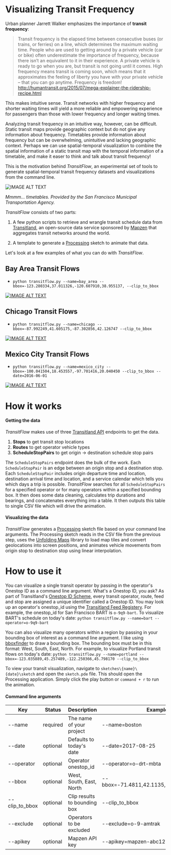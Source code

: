 # Visualizing Transit Frequency

Urban planner Jarrett Walker emphasizes the importance of **transit frequency**:

> Transit frequency is the elapsed time between consecutive buses (or trains, or ferries) on a line, which determines the maximum waiting time.  People who are used to getting around by a private vehicle (car or bike) often underestimate the importance of frequency, because there isn’t an equivalent to it in their experience.  A private vehicle is ready to go when you are, but transit is not going until it comes.  High frequency means transit is coming soon, which means that it approximates the feeling of liberty you have with your private vehicle – that you can go anytime.  Frequency is freedom! http://humantransit.org/2015/07/mega-explainer-the-ridership-recipe.html

This makes intuitive sense. Transit networks with higher frequency and shorter waiting times will yield a more reliable and empowering experience for passengers than those with lower frequency and longer waiting times.

Analyzing transit frequency in an intuitive way, however, can be difficult. Static transit maps provide geographic context but do not give any information about frequency. Timetables provide information about frequency but can be overwhelming, unintuitive and lacking geographic context. Perhaps we can use spatial-temporal visualization to combine the spatial information of a static transit map with the temporal information of a timetable, and make it easer to think and talk about transit frequency!

This is the motivation behind *TransitFlow*, an experimental set of tools to generate spatial-temporal transit frequency datasets and visualizations from the command line.

![IMAGE ALT TEXT](http://i.imgur.com/cMDfgkQ.png)

*Mmmm... timetables. Provided by the San Francisco Municipal Transportation Agency.*

*TransitFlow* consists of two parts:
  1) A few python scripts to retrieve and wrangle transit schedule data from [Transitland](https://transit.land/), an open-source data service sponsored by [Mapzen](mapzen.com) that aggregates transit networks around the world.

  2) A template to generate a [Processing](processing.org) sketch to animate that data.

Let's look at a few examples of what you can do with *TransitFlow*.

## Bay Area Transit Flows

- `python transitflow.py --name=bay_area --bbox=-123.280334,37.011326,-120.607910,38.955137, --clip_to_bbox`

[![IMAGE ALT TEXT](http://i.imgur.com/ol8rMTM.png)](https://vimeo.com/226987064 "Bay Area Transit Flows")

## Chicago Transit Flows

- `python transitflow.py --name=chicago --bbox=-87.992249,41.605175,-87.302856,42.126747 --clip_to_bbox`

[![IMAGE ALT TEXT](http://i.imgur.com/pH7AwgB.png)](https://vimeo.com/230857619 "Chicago Transit Flows")

## Mexico City Transit Flows

- `python transitflow.py --name=mexico_city --bbox=-100.041504,18.453557,-97.701416,20.040450 --clip_to_bbox --date=2016-06-01`

[![IMAGE ALT TEXT](http://i.imgur.com/OAAXmAY.png)](https://vimeo.com/231107441 "Mexico City Transit Flows")

# How it works

#### Getting the data

*TransitFlow* makes use of three [Transitland API](https://transit.land/documentation/datastore/api-endpoints.html) endpoints to get the data.

1) **Stops** to get transit stop locations
2) **Routes** to get operator vehicle types
3) **ScheduleStopPairs** to get origin -> destination schedule stop pairs

The `ScheduleStopPairs` endpoint does the bulk of the work. Each `ScheduleStopPair` is an edge between an origin stop and a destination stop. Each `ScheduleStopPair` includes origin departure time and location, destination arrival time and location, and a service calendar which tells you which days a trip is possible. *TransitFlow* searches for all `ScheduleStopPairs` for a specified operator or for many operators within a specified bounding box. It then does some data cleaning, calculates trip durations and bearings, and concatenates everything into a table. It then outputs this table to single CSV file which will drive the animation.

#### Visualizing the data

*TransitFlow* generates a [Processing](https://processing.org/) sketch file based on your command line arguments.
The Processing sketch reads in the CSV file from the previous step, uses the [Unfolding Maps](http://unfoldingmaps.org/) library to load map tiles and convert geolocations into screen positions, and animates vehicle movements from origin stop to destination stop using linear interpolation.

# How to use it

You can visualize a single transit operator by passing in the operator's Onestop ID as a command line argument. What's a Onestop ID, you ask? As part of Transitland's [Onestop ID  Scheme](https://transit.land/documentation/onestop-id-scheme/), every transit operator, route, feed and stop are assigned a unique identifier called a Onestop ID. You may look up an operator's onestop_id using the [Transitland Feed Registery](https://transit.land/feed-registry/). For example, the onestop_id for San Francisco BART is `o-9q9-bart`. To visualize BART's schedule on today's date: `python transitflow.py --name=bart --operator=o-9q9-bart`

You can also visualize many operators within a region by passing in your bounding box of interest as a command line argument. I like using [bboxfinder](http://bboxfinder.com/) to draw a bounding box. The bounding box must be in this format: West, South, East, North. For example, to visualize Portland transit flows on today's date:  `python transitflow.py --name=portland --bbox=-123.035889,45.257489,-122.250366,45.798170 --clip_to_bbox`

To view your transit visualization, navigate to `sketches\{name}\{date}\sketch` and open the `sketch.pde` file. This should open the Processing application. Simply click the play button or `command + r` to run the animation.

#### Command line arguments

**Key**|**Status**|**Description**|**Example**
-----|-----|-----|-----
--name|required|The name of your project|--name=boston
--date|optional|Defaults to today's date|--date=2017-08-25
--operator|optional|Operator onestop_id|--operator=o-drt-mbta
--bbox|optional|West, South, East, North| --bbox=-71.4811,42.1135,-70.6709,42.6157
--clip\_to\_bbox|optional|Clip results to bounding box|--clip\_to\_bbox
--exclude|optional|Operators to be excluded|--exclude=o-9-amtrak
--apikey|optional|Mapzen API key|--apikey=mapzen-abc1234

